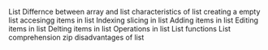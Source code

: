List
Differnce between array and list
characteristics of list
creating a empty list
accesingg items in list
Indexing 
slicing in list
Adding items in list
Editing items in list
Delting items in list
Operations in list
List functions
List comprehension
zip 
disadvantages of list
